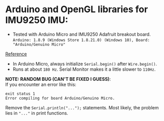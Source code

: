# Arduino and OpenGL libraries for IMU9250 IMU:
- Tested with Arduino Micro and IMU9250 Adafruit breakout board.
`Arduino: 1.8.9 (Windows Store 1.8.21.0) (Windows 10), Board: "Arduino/Genuino Micro"`

[Reference](https://bitbucket.org/cinqlair/mpu9250)

- In Arduino Micro, always initialize `Serial.begin()` after `Wire.begin()`. 
- Runs at about `180 Hz`. Serial Monitor makes it a little slower to `110Hz`.

**NOTE: RANDOM BUG (CAN'T BE FIXED I GUESS)**:<br>
If you encounter an error like this:
```
exit status 1
Error compiling for board Arduino/Genuino Micro.
```
Remove the `Serial.println("...");` statements. Most likely, the problem lies in `"..."` in print functions. 
